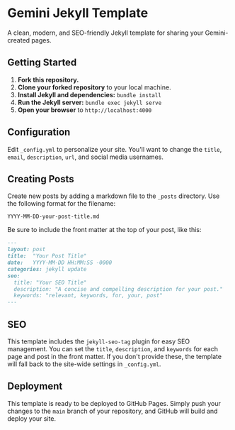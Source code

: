 # Gemini Jekyll Template

A clean, modern, and SEO-friendly Jekyll template for sharing your Gemini-created pages.

## Getting Started

1.  **Fork this repository.**
2.  **Clone your forked repository** to your local machine.
3.  **Install Jekyll and dependencies:** `bundle install`
4.  **Run the Jekyll server:** `bundle exec jekyll serve`
5.  **Open your browser** to `http://localhost:4000`

## Configuration

Edit `_config.yml` to personalize your site. You'll want to change the `title`, `email`, `description`, `url`, and social media usernames.

## Creating Posts

Create new posts by adding a markdown file to the `_posts` directory. Use the following format for the filename:

`YYYY-MM-DD-your-post-title.md`

Be sure to include the front matter at the top of your post, like this:

```markdown
---
layout: post
title:  "Your Post Title"
date:   YYYY-MM-DD HH:MM:SS -0000
categories: jekyll update
seo:
  title: "Your SEO Title"
  description: "A concise and compelling description for your post."
  keywords: "relevant, keywords, for, your, post"
---
```

## SEO

This template includes the `jekyll-seo-tag` plugin for easy SEO management. You can set the `title`, `description`, and `keywords` for each page and post in the front matter. If you don't provide these, the template will fall back to the site-wide settings in `_config.yml`.

## Deployment

This template is ready to be deployed to GitHub Pages. Simply push your changes to the `main` branch of your repository, and GitHub will build and deploy your site.